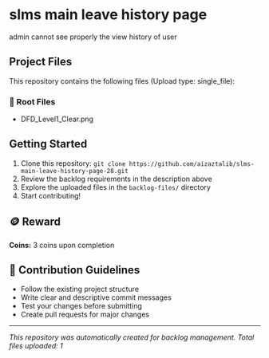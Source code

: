 # slms main leave history page

admin cannot see properly the view history of user

## Project Files

This repository contains the following files (Upload type: single_file):

### 📄 Root Files
- DFD_Level1_Clear.png

## Getting Started

1. Clone this repository: `git clone https://github.com/aizaztalib/slms-main-leave-history-page-28.git`
2. Review the backlog requirements in the description above
3. Explore the uploaded files in the `backlog-files/` directory
4. Start contributing!

## 🪙 Reward

**Coins:** 3 coins upon completion

## 🤝 Contribution Guidelines

- Follow the existing project structure
- Write clear and descriptive commit messages
- Test your changes before submitting
- Create pull requests for major changes

---

*This repository was automatically created for backlog management. Total files uploaded: 1*
